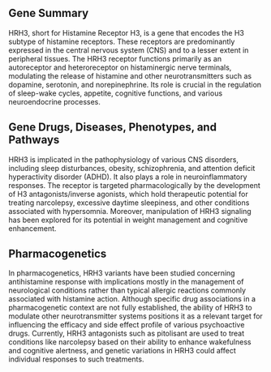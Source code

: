## Gene Summary
HRH3, short for Histamine Receptor H3, is a gene that encodes the H3 subtype of histamine receptors. These receptors are predominantly expressed in the central nervous system (CNS) and to a lesser extent in peripheral tissues. The HRH3 receptor functions primarily as an autoreceptor and heteroreceptor on histaminergic nerve terminals, modulating the release of histamine and other neurotransmitters such as dopamine, serotonin, and norepinephrine. Its role is crucial in the regulation of sleep-wake cycles, appetite, cognitive functions, and various neuroendocrine processes.

## Gene Drugs, Diseases, Phenotypes, and Pathways
HRH3 is implicated in the pathophysiology of various CNS disorders, including sleep disturbances, obesity, schizophrenia, and attention deficit hyperactivity disorder (ADHD). It also plays a role in neuroinflammatory responses. The receptor is targeted pharmacologically by the development of H3 antagonists/inverse agonists, which hold therapeutic potential for treating narcolepsy, excessive daytime sleepiness, and other conditions associated with hypersomnia. Moreover, manipulation of HRH3 signaling has been explored for its potential in weight management and cognitive enhancement.

## Pharmacogenetics
In pharmacogenetics, HRH3 variants have been studied concerning antihistamine response with implications mostly in the management of neurological conditions rather than typical allergic reactions commonly associated with histamine action. Although specific drug associations in a pharmacogenetic context are not fully established, the ability of HRH3 to modulate other neurotransmitter systems positions it as a relevant target for influencing the efficacy and side effect profile of various psychoactive drugs. Currently, HRH3 antagonists such as pitolisant are used to treat conditions like narcolepsy based on their ability to enhance wakefulness and cognitive alertness, and genetic variations in HRH3 could affect individual responses to such treatments.